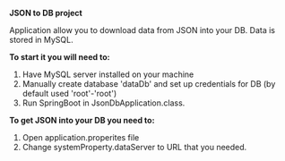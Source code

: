 **JSON to DB project**

Application allow you to download data from JSON into your DB. Data is stored in MySQL.

**To start it you will need to:**
1. Have MySQL server installed on your machine
2. Manually create database 'dataDb' and set up credentials for DB (by default used 'root'-'root')
3. Run SpringBoot in JsonDbApplication.class.

**To get JSON into your DB you need to:**
1. Open application.properites file
2. Change systemProperty.dataServer to URL that you needed.
